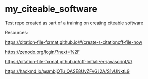 # my_citeable_software
Test repo created as part of a training on creating citeable software

Resources:

https://citation-file-format.github.io/#/create-a-citationcff-file-now

https://zenodo.org/login/?next=%2F

https://citation-file-format.github.io/cff-initializer-javascript/#/

https://hackmd.io/@ambjQTu_QASE8UvZFvGL2A/S1vUNktL9
